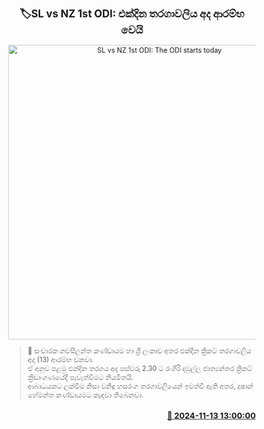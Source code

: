 <p align='center'><b><h2 align='center' title='SL vs NZ 1st ODI: The ODI starts today'>🏷SL vs NZ 1st ODI: එක්දින තරගාවලිය අද ආරම්භ වෙයි</h2></b></p>
<p align='center'><img src='https://helakuru.sgp1.cdn.digitaloceanspaces.com/esana/images/lib/sl-vs-nz-1st-odi.jpg' width='600' alt='SL vs NZ 1st ODI: The ODI starts today'></p>

>📝 සංචාරක නවසීලන්ත කණ්ඩායම හා ශ්‍රී ලංකාව අතර එක්දින ක්‍රිකට් තරගාවලිය අද (13) ආරම්භ වනවා.<br>ඒ අනුව පළමු එක්දින තරගය අද පස්වරු 2.30 ට රංගිරි දඹුල්ල ජාත්‍යන්තර ක්‍රිකට් ක්‍රීඩාංගණයේදී පැවැත්වීමට නියමිතයි.<br>ආබාධයකට ලක්වීම නිසා වනිඳු හසරංග තරගාවලියෙන් ඉවත්වී ඇති අතර, දුෂාන් හේමන්ත කණ්ඩායමට කැඳවා තිබෙනවා.<br>

<h3 align='right'><a href='https://www.helakuru.lk/esana/p/104983/'>📅 2024-11-13 13:00:00</a></h3>
